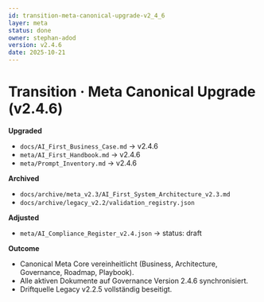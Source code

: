 ```yaml
---
id: transition-meta-canonical-upgrade-v2_4_6
layer: meta
status: done
owner: stephan-adod
version: v2.4.6
date: 2025-10-21
---
```


# Transition · Meta Canonical Upgrade (v2.4.6)

**Upgraded**
- `docs/AI_First_Business_Case.md` → v2.4.6
- `meta/AI_First_Handbook.md` → v2.4.6
- `meta/Prompt_Inventory.md` → v2.4.6

**Archived**
- `docs/archive/meta_v2.3/AI_First_System_Architecture_v2.3.md`
- `docs/archive/legacy_v2.2/validation_registry.json`

**Adjusted**
- `meta/AI_Compliance_Register_v2.4.json` → status: draft

**Outcome**
- Canonical Meta Core vereinheitlicht (Business, Architecture, Governance, Roadmap, Playbook).
- Alle aktiven Dokumente auf Governance Version 2.4.6 synchronisiert.
- Driftquelle Legacy v2.2.5 vollständig beseitigt.
